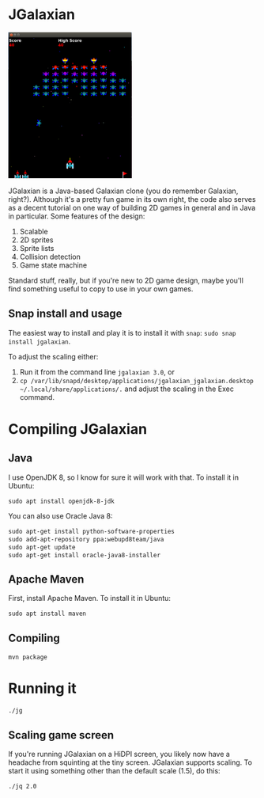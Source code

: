 # JGalaxian

<img src="jgalaxian.png" width="250" />


JGalaxian is a Java-based Galaxian clone (you do remember Galaxian, right?). Although it's a pretty fun game in its own right, the code also serves as a decent tutorial on one way of building 2D games in general and in Java in particular. Some features of the design:

1. Scalable
1. 2D sprites
1. Sprite lists
1. Collision detection
1. Game state machine

Standard stuff, really, but if you're new to 2D game design, maybe you'll find something useful to copy to use in your own games.

## Snap install and usage

The easiest way to install and play it is to install it with `snap`: `sudo snap install jgalaxian`.

To adjust the scaling either:

1. Run it from the command line `jgalaxian 3.0`, or
2. `cp /var/lib/snapd/desktop/applications/jgalaxian_jgalaxian.desktop
   ~/.local/share/applications/.` and adjust the scaling in the Exec command.

# Compiling JGalaxian

## Java

I use OpenJDK 8, so I know for sure it will work with that. To install it in Ubuntu:

```
sudo apt install openjdk-8-jdk
```

You can also use Oracle Java 8:

```
sudo apt-get install python-software-properties
sudo add-apt-repository ppa:webupd8team/java
sudo apt-get update
sudo apt-get install oracle-java8-installer
```

## Apache Maven

First, install Apache Maven. To install it in Ubuntu:

```
sudo apt install maven
```

## Compiling

```
mvn package
```

# Running it

```
./jg
```

## Scaling game screen

If you're running JGalaxian on a HiDPI screen, you likely now have a headache from squinting at the tiny screen. JGalaxian supports scaling. To start it using something other than the default scale (1.5), do this:

```
./jq 2.0
```
